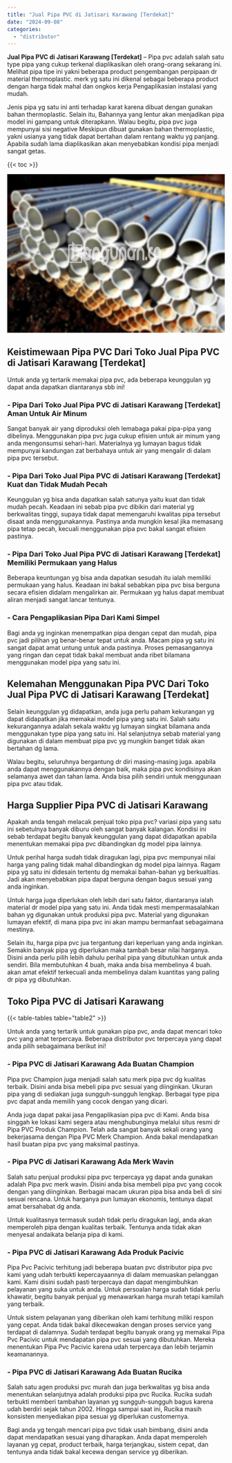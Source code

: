 ```yaml
---
title: "Jual Pipa PVC di Jatisari Karawang [Terdekat]"
date: "2024-09-08"
categories: 
  - "distributor"
---
```


**Jual Pipa PVC di Jatisari Karawang \[Terdekat\]** – Pipa pvc adalah salah satu type pipa yang cukup terkenal diaplikasikan oleh orang-orang sekarang ini. Melihat pipa tipe ini yakni beberapa product pengembangan perpipaan dr material thermoplastic. merk yg satu ini dikenal sebagai beberapa product dengan harga tidak mahal dan ongkos kerja Pengaplikasian instalasi yang mudah.

Jenis pipa yg satu ini anti terhadap karat karena dibuat dengan gunakan bahan thermoplastic. Selain itu, Bahannya yang lentur akan menjadikan pipa model ini gampang untuk diterapkann. Walau begitu, pipa pvc juga mempunyai sisi negative Meskipun dibuat gunakan bahan thermoplastic, yakni usianya yang tidak dapat bertahan dalam rentang waktu yg panjang. Apabila sudah lama diaplikasikan akan menyebabkan kondisi pipa menjadi sangat getas.

{{< toc >}}

![Jual Pipa PVC di Jatisari Karawang [Terdekat]](/images/jaul-pipa-pvc-51.png)

## Keistimewaan Pipa PVC Dari Toko Jual Pipa PVC di Jatisari Karawang \[Terdekat\]

Untuk anda yg tertarik memakai pipa pvc, ada beberapa keunggulan yg dapat anda dapatkan diantaranya sbb ini!

### \- Pipa Dari Toko Jual Pipa PVC di Jatisari Karawang \[Terdekat\] Aman Untuk Air Minum

Sangat banyak air yang diproduksi oleh lemabaga pakai pipa-pipa yang dibelinya. Menggunakan pipa pvc juga cukup efisien untuk air minum yang anda mengonsumsi sehari-hari. Materialnya yg lumayan bagus tidak mempunyai kandungan zat berbahaya untuk air yang mengalir di dalam pipa pvc tersebut.

### \- Pipa Dari Toko Jual Pipa PVC di Jatisari Karawang \[Terdekat\] Kuat dan Tidak Mudah Pecah

Keunggulan yg bisa anda dapatkan salah satunya yaitu kuat dan tidak mudah pecah. Keadaan ini sebab pipa pvc dibikin dari material yg berkwalitas tinggi, supaya tidak dapat memengaruhi kwalitas pipa tersebut disaat anda menggunakannya. Pastinya anda mungkin kesal jika memasang pipa tetap pecah, kecuali menggunakan pipa pvc bakal sangat efisien pastinya.

### \- Pipa Dari Toko Jual Pipa PVC di Jatisari Karawang \[Terdekat\] Memiliki Permukaan yang Halus

Beberapa keuntungan yg bisa anda dapatkan sesudah itu ialah memiliki permukaan yang halus. Keadaan ini bakal sebabkan pipa pvc bisa berguna secara efisien didalam mengalirkan air. Permukaan yg halus dapat membuat aliran menjadi sangat lancar tentunya.

### \- Cara Pengaplikasian Pipa Dari Kami Simpel

Bagi anda yg inginkan menempatkan pipa dengan cepat dan mudah, pipa pvc jadi pilihan yg benar-benar tepat untuk anda. Macam pipa yg satu ini sangat dapat amat untung untuk anda pastinya. Proses pemasangannya yang ringan dan cepat tidak bakal membuat anda ribet bilamana menggunakan model pipa yang satu ini.

## Kelemahan Menggunakan Pipa PVC Dari Toko Jual Pipa PVC di Jatisari Karawang \[Terdekat\]

Selain keunggulan yg didapatkan, anda juga perlu paham kekurangan yg dapat didapatkan jika memakai model pipa yang satu ini. Salah satu kekurangannya adalah sekala waktu yg lumayan singkat bilamana anda menggunakan type pipa yang satu ini. Hal selanjutnya sebab material yang digunakan di dalam membuat pipa pvc yg mungkin banget tidak akan bertahan dg lama.

Walau begitu, seluruhnya bergantung dr diri masing-masing juga. apabila anda dapat menggunakannya dengan baik, maka pipa pvc kondisinya akan selamanya awet dan tahan lama. Anda bisa pilih sendiri untuk menggunaan pipa pvc atau tidak.

## Harga Supplier Pipa PVC di Jatisari Karawang

Apakah anda tengah melacak penjual toko pipa pvc? variasi pipa yang satu ini sebetulnya banyak diburu oleh sangat banyak kalangan. Kondisi ini sebab terdapat begitu banyak keunggulan yang dapat didapatkan apabila menentukan memakai pipa pvc dibandingkan dg model pipa lainnya.

Untuk perihal harga sudah tidak diragukan lagi, pipa pvc mempunyai nilai harga yang paling tidak mahal dibandingkan dg model pipa lainnya. Ragam pipa yg satu ini didesain tertentu dg memakai bahan-bahan yg berkualtias. Jadi akan menyebabkan pipa dapat berguna dengan bagus sesuai yang anda inginkan.

Untuk harga juga diperlukan oleh lebih dari satu faktor, diantaranya ialah material dr model pipa yang satu ini. Anda tidak mesti mempermasalahkan bahan yg digunakan untuk produksi pipa pvc. Material yang digunakan lumayan efektif, di mana pipa pvc ini akan mampu bermanfaat sebagaimana mestinya.

Selain itu, harga pipa pvc jua tergantung dari keperluan yang anda inginkan. Semakin banyak pipa yg diperlukan maka tambah besar nilai harganya. Disini anda perlu pilih lebih dahulu perihal pipa yang dibutuhkan untuk anda sendiri. Bila membutuhkan 4 buah, maka anda bisa membelinya 4 buah. akan amat efektif terkecuali anda membelinya dalam kuantitas yang paling dr pipa yg dibutuhkan.

## Toko Pipa PVC di Jatisari Karawang

{{< table-tables table="table2" >}}

Untuk anda yang tertarik untuk gunakan pipa pvc, anda dapat mencari toko pvc yang amat terpercaya. Beberapa distributor pvc terpercaya yang dapat anda pilih sebagaimana berikut ini!

### \- Pipa PVC di Jatisari Karawang Ada Buatan Champion

Pipa pvc Champion juga menjadi salah satu merk pipa pvc dg kualitas terbaik. Disini anda bisa mebeli pipa pvc sesuai yang diinginkan. Ukuran pipa yang di sediakan juga sungguh-sungguh lengkap. Berbagai type pipa pvc dapat anda memilih yang cocok dengan yang dicari.

Anda juga dapat pakai jasa Pengaplikasian pipa pvc di Kami. Anda bisa singgah ke lokasi kami segera atau menghubunginya melalui situs resmi dr Pipa PVC Produk Champion. Telah ada sangat banyak sekali orang yang bekerjasama dengan Pipa PVC Merk Champion. Anda bakal mendapatkan hasil buatan pipa pvc yang maksimal pastinya.

### \- Pipa PVC di Jatisari Karawang Ada Merk Wavin

Salah satu penjual produksi pipa pvc terpercaya yg dapat anda gunakan adalah Pipa pvc merk wavin. Disini anda bisa membeli pipa pvc yang cocok dengan yang diinginkan. Berbagai macam ukuran pipa bisa anda beli di sini sesuai rencana. Untuk harganya pun lumayan ekonomis, tentunya dapat amat bersahabat dg anda.

Untuk kualitasnya termasuk sudah tidak perlu diragukan lagi, anda akan memperoleh pipa dengan kualitas terbaik. Tentunya anda tidak akan menyesal andaikata belanja pipa di kami.

### \- Pipa PVC di Jatisari Karawang Ada Produk Pacivic

Pipa Pvc Pacivic terhitung jadi beberapa buatan pvc distributor pipa pvc kami yang udah terbukti kepercayaannya di dalam memuaskan pelanggan kami. Kami disini sudah pasti terpercaya dan dapat mengimbuhkan pelayanan yang suka untuk anda. Untuk persoalan harga sudah tidak perlu khawatir, begitu banyak penjual yg menawarkan harga murah tetapi kamilah yang terbaik.

Untuk sistem pelayanan yang diberikan oleh kami terhitung miliki respon yang cepat. Anda tidak bakal dikecewakan dengan proses service yang terdapat di dalamnya. Sudah terdapat begitu banyak orang yg memakai Pipa Pvc Pacivic untuk mendapatan pipa pvc sesuai yang dibutuhkan. Mereka menentukan Pipa Pvc Pacivic karena udah terpercaya dan lebih terjamin keamanannya.

### \- Pipa PVC di Jatisari Karawang Ada Buatan Rucika

Salah satu agen produksi pvc murah dan juga berkwalitas yg bisa anda menentukan selanjutnya adalah produksi pipa pvc Rucika. Rucika sudah terbukti memberi tambahan layanan yg sungguh-sungguh bagus karena udah berdiri sejak tahun 2002. Hingga sampai saat ini, Rucika masih konsisten menyediakan pipa sesuai yg diperlukan customernya.

Bagi anda yg tengah mencari pipa pvc tidak usah bimbang, disini anda dapat mendapatkan sesuai yang diharapkan. Anda dapat memperoleh layanan yg cepat, product terbaik, harga terjangkau, sistem cepat, dan tentunya anda tidak bakal kecewa dengan service yg diberikan.
